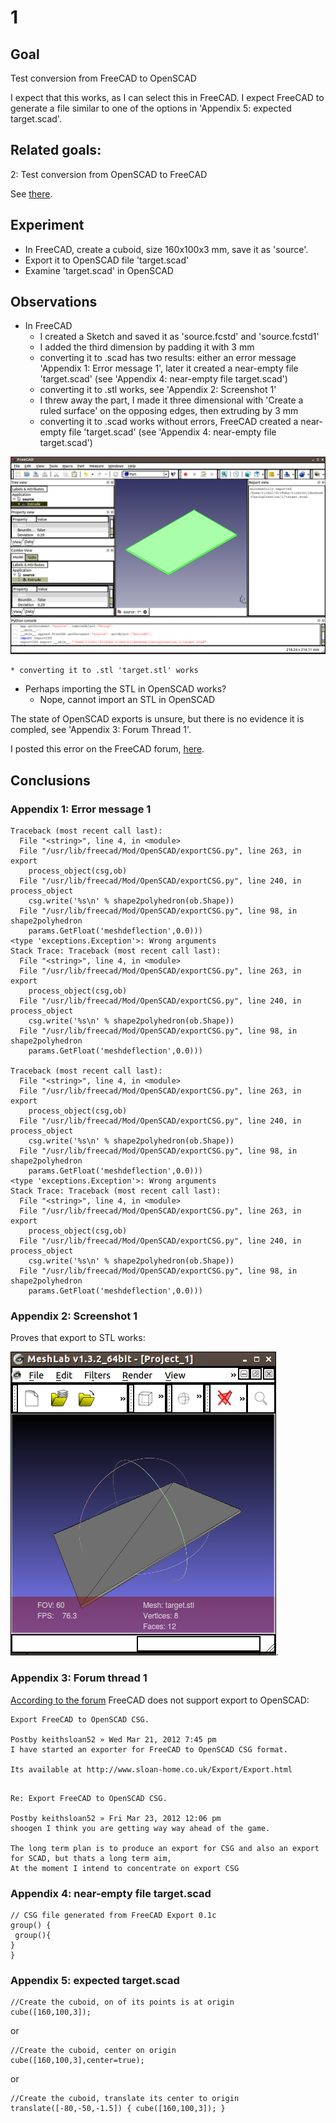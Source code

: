 # 1

## Goal
Test conversion from FreeCAD to OpenSCAD

I expect that this works, as I can select this in FreeCAD. I expect FreeCAD to generate a file similar to one of the options in 'Appendix 5: expected target.scad'.

## Related goals: 

2: Test conversion from OpenSCAD to FreeCAD

See [there](../2/2.md).

## Experiment

 * In FreeCAD, create a cuboid, size 160x100x3 mm, save it as 'source'.
 * Export it to OpenSCAD file 'target.scad'
 * Examine 'target.scad' in OpenSCAD

## Observations

 * In FreeCAD
    * I created a Sketch and saved it as 'source.fcstd' and 'source.fcstd1'
    * I added the third dimension by padding it with 3 mm
    * converting it to .scad has two results: either an error message 'Appendix 1: Error message 1', later it created a near-empty file 'target.scad' (see 'Appendix 4: near-empty file target.scad')
    * converting it to .stl works, see 'Appendix 2: Screenshot 1'
    * I threw away the part, I made it three dimensional with 'Create a ruled surface' on the opposing edges, then extruding by 3 mm
    * converting it to .scad works without errors, FreeCAD created a near-empty file 'target.scad' (see 'Appendix 4: near-empty file target.scad')

![Source as seen in FreeCAD ](source.png)

    * converting it to .stl 'target.stl' works 
 * Perhaps importing the STL in OpenSCAD works? 
   * Nope, cannot import an STL in OpenSCAD
 
The state of OpenSCAD exports is unsure, but there is no evidence it is compled, see 'Appendix 3: Forum Thread 1'.

I posted this error on the FreeCAD forum, [here](http://forum.freecadweb.org/viewtopic.php?f=19&t=6803&p=0&e=0&sid=9893721e94c8a15394860cd022dc6d39).

## Conclusions


### Appendix 1: Error message 1

```
Traceback (most recent call last):
  File "<string>", line 4, in <module>
  File "/usr/lib/freecad/Mod/OpenSCAD/exportCSG.py", line 263, in export
    process_object(csg,ob)
  File "/usr/lib/freecad/Mod/OpenSCAD/exportCSG.py", line 240, in process_object
    csg.write('%s\n' % shape2polyhedron(ob.Shape))
  File "/usr/lib/freecad/Mod/OpenSCAD/exportCSG.py", line 98, in shape2polyhedron
    params.GetFloat('meshdeflection',0.0)))
<type 'exceptions.Exception'>: Wrong arguments
Stack Trace: Traceback (most recent call last):
  File "<string>", line 4, in <module>
  File "/usr/lib/freecad/Mod/OpenSCAD/exportCSG.py", line 263, in export
    process_object(csg,ob)
  File "/usr/lib/freecad/Mod/OpenSCAD/exportCSG.py", line 240, in process_object
    csg.write('%s\n' % shape2polyhedron(ob.Shape))
  File "/usr/lib/freecad/Mod/OpenSCAD/exportCSG.py", line 98, in shape2polyhedron
    params.GetFloat('meshdeflection',0.0)))

Traceback (most recent call last):
  File "<string>", line 4, in <module>
  File "/usr/lib/freecad/Mod/OpenSCAD/exportCSG.py", line 263, in export
    process_object(csg,ob)
  File "/usr/lib/freecad/Mod/OpenSCAD/exportCSG.py", line 240, in process_object
    csg.write('%s\n' % shape2polyhedron(ob.Shape))
  File "/usr/lib/freecad/Mod/OpenSCAD/exportCSG.py", line 98, in shape2polyhedron
    params.GetFloat('meshdeflection',0.0)))
<type 'exceptions.Exception'>: Wrong arguments
Stack Trace: Traceback (most recent call last):
  File "<string>", line 4, in <module>
  File "/usr/lib/freecad/Mod/OpenSCAD/exportCSG.py", line 263, in export
    process_object(csg,ob)
  File "/usr/lib/freecad/Mod/OpenSCAD/exportCSG.py", line 240, in process_object
    csg.write('%s\n' % shape2polyhedron(ob.Shape))
  File "/usr/lib/freecad/Mod/OpenSCAD/exportCSG.py", line 98, in shape2polyhedron
    params.GetFloat('meshdeflection',0.0)))

```

### Appendix 2: Screenshot 1

Proves that export to STL works:

![here](ExportSourceFreeCadToStl.png).



### Appendix 3: Forum thread 1 
[According to the forum](http://forum.freecadweb.org/viewtopic.php?f=10&t=2395&p=17777&hilit=export+scad+openscad+import#p17777) FreeCAD does not support
export to OpenSCAD:

```
Export FreeCAD to OpenSCAD CSG.

Postby keithsloan52 » Wed Mar 21, 2012 7:45 pm
I have started an exporter for FreeCAD to OpenSCAD CSG format.

Its available at http://www.sloan-home.co.uk/Export/Export.html
```

```

Re: Export FreeCAD to OpenSCAD CSG.

Postby keithsloan52 » Fri Mar 23, 2012 12:06 pm
shoogen I think you are getting way way ahead of the game.

The long term plan is to produce an export for CSG and also an export for SCAD, but thats a long term aim,
At the moment I intend to concentrate on export CSG
```

### Appendix 4: near-empty file target.scad

```
// CSG file generated from FreeCAD Export 0.1c
group() {
 group(){
}
}
```

### Appendix 5: expected target.scad

```
//Create the cuboid, on of its points is at origin
cube([160,100,3]);
```

or

```
//Create the cuboid, center on origin
cube([160,100,3],center=true);
```


or

```
//Create the cuboid, translate its center to origin
translate([-80,-50,-1.5]) { cube([160,100,3]); }
```
